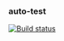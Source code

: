 ### auto-test
[![Build status](https://ci.appveyor.com/api/projects/status/0yq689ij080j6ded?svg=true)](https://ci.appveyor.com/project/SomeoneDude666/homework21)